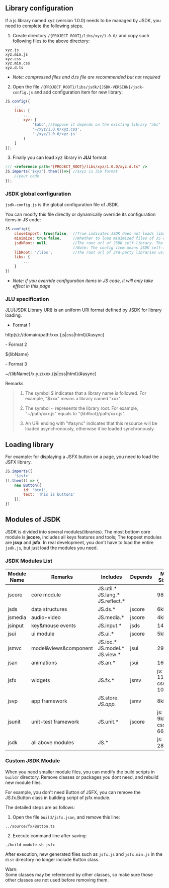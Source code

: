 
## Library configuration
If a js library named xyz (version 1.0.0) needs to be managed by JSDK, you need to complete the following steps.

1. Create directory <code>/{PROJECT_ROOT}/libs/xyz/1.0.0/</code> and copy such following files to the above directory:

```
xyz.js
xyz.min.js
xyz.css
xyz.min.css
xyz.d.ts
```
- *Note: compressed files and d.ts file are recommended but not required*

2. Open the file <code>/{PROJECT_ROOT}/libs/jsdk/{JSDK-VERSION}/jsdk-config.js</code> and add configuration item for new library:

```javascript
JS.config({
    ...
    libs: [
        ...
        xyz: [
            '$abc',//Suppose it depends on the existing library "abc"
            '~/xyz/1.0.0/xyz.css',
            '~/xyz/1.0.0/xyz.js'
        ]
    ]
});
```

3. Finally you can load xyz library in <b>JLU</b> format:

```javascript
/// <reference path="{PROJECT_ROOT}/libs/xyz/1.0.0/xyz.d.ts" /> 
JS.imports('$xyz').then(()=>{ //$xyz is JLU format
    //your code
});
```
### JSDK global configuration
<code>jsdk-config.js</code> is the global configuration file of JSDK.<br>

You can modify this file directly or dynamically override its configuration items in JS code:
```javascript
JS.config({
    closeImport: true|false,  //True indicates JSDK does not loads library dynamically now because library maybe was loaded statically in HTML.
    minimize: true|false,     //Whether to load minimized files of JS or CSS(load their ".min" file automatically)
    jsdkRoot: null,           //The root url of JSDK self-library. The default is null that indicates JSDK self-library be deployed under libRoot: {libsRoot}/jsdk/{JSDK-VERSION}/. 
                              //Note: The config item means JSDK self-library is allowed to be deployed outside the "libRoot".
    libRoot: '/libs',         //The root url of 3rd-party libraries using by JSDK. 
    libs: {
        ...
    }
})    
```
- *Note: if you override configuration items in JS code, it will only take effect in this page*

### JLU specification
JLU(JSDK Library URI) is an uniform URI format defined by JSDK for library loading.

- Format 1
<p class="warn">
http(s)://domain/path/xxx.{js|css|html}(#async)
</p>
- Format 2
<p class="warn">
${libName}
</p>
- Format 3
<p class="warn">
~/{libName}/x.y.z/xxx.{js|css|html}(#async)
</p>

Remarks
> 1. The symbol $ indicates that a library name is followed. For example, "$xxx" means a library named "xxx".
>
> 2. The symbol ~ represents the library root. For example, "~/path/xxx.js" equals to "{libRoot}/path/xxx.js".
>
> 3. An URI ending with "#async" indicates that this resource will be loaded asynchronously, otherwise it be loaded synchronously.

## Loading library
For example: for displaying a JSFX button on a page, you need to load the JSFX library. 
```javascript
JS.imports([
    '$jsfx'
]).then(() => {
    new Button({
        id: 'btn1',
        text: 'This is button1'
    });
})    
```

## Modules of JSDK
JSDK is divided into several modules(libraries).
The most bottom core module is <b>jscore</b>, includes all keys features and tools;
The toppest modules are <b>jsvp</b> and <b>jsfx</b>. 
In real development, you don't have to load the entire <code>jsdk.js</code>, but just load the modules you need.

### JSDK Modules List
Module Name|Remarks|Includes|Depends|Min Sizes
---|---|---|---|---
jscore|core module|JS.util.* <br>JS.lang.* <br>JS.reflect.* ||98kb
jsds|data structures|JS.ds.* |jscore |6kb
jsmedia|audio+video|JS.media.* |jscore |4kb
jsinput|key&mouse events|JS.input.* |jsds |14kb
jsui|ui module|JS.ui.* |jscore |5kb
jsmvc|model&views&component|JS.ioc.* <br>JS.model.* <br>JS.view.* |jsui |29kb
jsan|animations|JS.an.* |jsui |16kb
jsfx|widgets |JS.fx.* |jsmv|js: 112kb<br>css: 104kb
jsvp|app framework|JS.store.*<br>JS.app.* |jsmv|8kb
jsunit|unit-test framework|JS.unit.* |jscore|js: 9kb<br>css: 669b
jsdk|all above modules|JS.* ||js: 281kb

### Custom JSDK Module 
When you need smaller module files, you can modify the build scripts in <code>build/</code> directory. 
Remove classes or packages you dont need, and rebuild new module files.

For example, you don't need Button of JSFX, you can remove the JS.fx.Button class in building script of jsfx module.

The detailed steps are as follows:
1. Open the file <code>build/jsfx.json</code>, and remove this line:

```
../source/fx/Button.ts
```

2. Execute command line after saving: 

```
./build-module.sh jsfx
```
After execution, new generated files such as <code>jsfx.js</code> and <code>jsfx.min.js</code> in the <code>dist</code> directory no longer include Button class.

<p class='tip'>
Warn:<br>
Some classes may be referenced by other classes, so make sure those other classes are not used before removing them.
</p>

